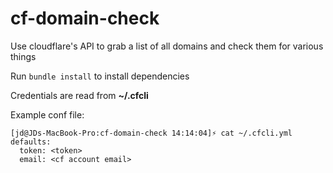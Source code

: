 # cf-domain-check
Use cloudflare's API to grab a list of all domains and check them for various things

Run ```bundle install``` to install dependencies

Credentials are read from **~/.cfcli**

Example conf file:
```
[jd@JDs-MacBook-Pro:cf-domain-check 14:14:04]⚡ cat ~/.cfcli.yml 
defaults:
  token: <token>
  email: <cf account email>
```
